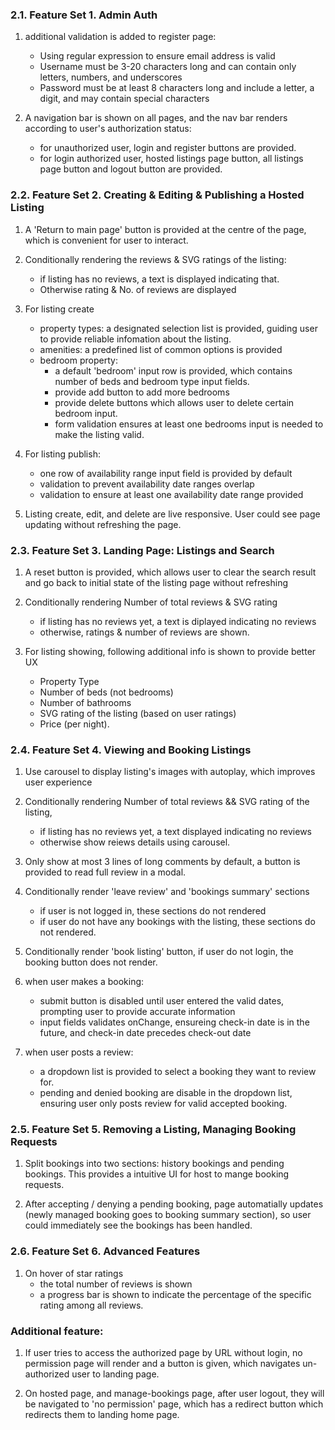 ### 2.1. Feature Set 1. Admin Auth

1. additional validation is added to register page:
    - Using regular expression to ensure email address is valid
    - Username must be 3-20 characters long and can contain only letters, numbers, and underscores
    - Password must be at least 8 characters long and include a letter, a digit, and may contain special characters

2. A navigation bar is shown on all pages, and the nav bar renders according to user's authorization status:
    - for unauthorized user, login and register buttons are provided.
    - for login authorized user, hosted listings page button, all listings page button and logout button are provided.

### 2.2. Feature Set 2. Creating & Editing & Publishing a Hosted Listing

1. A 'Return to main page' button is provided at the centre of the page, which is convenient for user to interact.

2. Conditionally rendering the reviews & SVG ratings of the listing:
    - if listing has no reviews, a text is displayed indicating that.
    - Otherwise rating & No. of reviews are displayed

3. For listing create
    - property types: a designated selection list is provided, guiding user to provide reliable infomation about the listing.
    - amenities: a predefined list of common options is provided
    - bedroom property:
        - a default 'bedroom' input row is provided, which contains number of beds and bedroom type input fields. 
        - provide add button to add more bedrooms
        - provide delete buttons which allows user to delete certain bedroom input.
        - form validation ensures at least one bedrooms input is needed to make the listing valid.

5. For listing publish:
    - one row of availability range input field is provided by default
    - validation to prevent availability date ranges overlap
    - validation to ensure at least one availability date range provided

6. Listing create, edit, and delete are live responsive. User could see page updating without refreshing the page.

### 2.3. Feature Set 3. Landing Page: Listings and Search

1. A reset button is provided, which allows user to clear the search result and go back to initial state of the listing page without refreshing

2. Conditionally rendering Number of total reviews & SVG rating
    - if listing has no reviews yet, a text is diplayed indicating no reviews
    - otherwise, ratings & number of reviews are shown.

3. For listing showing, following additional info is shown to provide better UX
    - Property Type
    - Number of beds (not bedrooms)
    - Number of bathrooms
    - SVG rating of the listing (based on user ratings)
    - Price (per night).

### 2.4. Feature Set 4. Viewing and Booking Listings 

1. Use carousel to display listing's images with autoplay, which improves user experience

2. Conditionally rendering Number of total reviews && SVG rating of the listing, 
    - if listing has no reviews yet, a text displayed indicating no reviews
    - otherwise show reiews details using carousel.

3. Only show at most 3 lines of long comments by default, a button is provided to read full review in a modal.

4. Conditionally render 'leave review' and 'bookings summary' sections
    - if user is not logged in, these sections do not rendered
    - if user do not have any bookings with the listing, these sections do not rendered.

5. Conditionally render 'book listing' button, if user do not login, the booking button does not render.

6. when user makes a booking:
    - submit button is disabled until user entered the valid dates, prompting user to provide accurate information
    - input fields validates onChange, ensureing check-in date is in the future, and check-in date precedes check-out date

7. when user posts a review:
    - a dropdown list is provided to select a booking they want to review for.
    - pending and denied booking are disable in the dropdown list, ensuring user only posts review for valid accepted booking.

### 2.5. Feature Set 5. Removing a Listing, Managing Booking Requests

1. Split bookings into two sections: history bookings and pending bookings. This provides a intuitive UI for host to mange booking requests.

2. After accepting / denying a pending booking, page automatially updates (newly managed booking goes to booking summary section), so user could immediately see the bookings has been handled.

### 2.6. Feature Set 6. Advanced Features 

1. On hover of star ratings
    - the total number of reviews is shown
    - a progress bar is shown to indicate the percentage of the specific rating among all reviews.


### Additional feature:

1. If user tries to access the authorized page by URL without login, no permission page will render and a button is given, which navigates un-authorized user to landing page.

2. On hosted page, and manage-bookings page, after user logout, they will be navigated to 'no permission' page, which has a redirect button which redirects them to landing home page.
